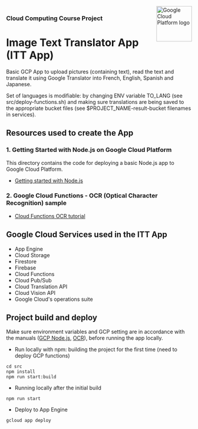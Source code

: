 <img src="https://avatars2.githubusercontent.com/u/2810941?v=3&s=96" alt="Google Cloud Platform logo" title="Google Cloud Platform" align="right" height="96" width="96"/>

### Cloud Computing Course Project

# Image Text Translator App (ITT App)

Basic GCP App to upload pictures (containing text), read the text 
and translate it using Google Translator into French, English, Spanish and Japanese. 

Set of languages is modifiable: by changing ENV variable TO_LANG 
(see src/deploy-functions.sh)
and making sure translations are being saved to the appropriate bucket files 
(see $PROJECT_NAME-result-bucket filenames in services).

## Resources used to create the App
### 1. Getting Started with Node.js on Google Cloud Platform

This directory contains the code for deploying a basic Node.js app to Google Cloud Platform.

* [Getting started with Node.js](https://cloud.google.com/nodejs/getting-started)

### 2. Google Cloud Functions - OCR (Optical Character Recognition) sample

* [Cloud Functions OCR tutorial](https://cloud.google.com/functions/docs/tutorials/ocr)


## Google Cloud Services used in the ITT App

* App Engine
* Cloud Storage
* Firestore
* Firebase
* Cloud Functions
* Cloud Pub/Sub
* Cloud Translation API
* Cloud Vision API
* Google Cloud's operations suite

## Project build and deploy

Make sure environment variables and GCP setting are in accordance with the manuals 
([GCP Node.js](https://cloud.google.com/nodejs/getting-started), 
[OCR](https://cloud.google.com/functions/docs/tutorials/ocr)), 
before running the app locally.

* Run locally with npm: building the project for the first time 
  (need to deploy GCP functions)
```
cd src
npm install
npm run start:build
```
* Running locally after the initial build
```
npm run start
```
* Deploy to App Engine
```
gcloud app deploy
```
